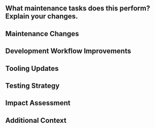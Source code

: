 <!--
🚨 Please review the guidelines for contributing to this repository: https://github.com/wp-graphql/wp-graphql/blob/develop/.github/CONTRIBUTING.md

### Your checklist for this maintenance pull request
- [ ] Make sure your PR title follows Conventional Commit standards (use `chore:` prefix). See: https://www.conventionalcommits.org/en/v1.0.0/#specification
- [ ] Make sure you are making a pull request against the **develop branch** (left side). Also you should start *your branch* off *our develop*.
- [ ] Make sure you are requesting to pull request from a **topic/feature/bugfix branch** (right side). Don't pull request from your master!
- [ ] Changes improve project maintenance or development workflow
- [ ] No functional changes to WPGraphQL core
- [ ] All existing tests pass
-->

## What maintenance tasks does this perform? Explain your changes.

<!--
Please provide a clear description of:
- What maintenance tasks you're performing
- Which tools, configurations, or processes you're updating
- Why these changes are beneficial
- How this improves the development workflow
-->

## Maintenance Changes

<!--
### Type of Changes
- [ ] CI/CD pipeline improvements
- [ ] Build process updates
- [ ] Development tooling updates
- [ ] Configuration file updates
- [ ] Code quality tool updates
- [ ] Testing infrastructure improvements
- [ ] Release process improvements
- [ ] Project structure reorganization

### Files Modified
List the main files that were updated:
- `.github/workflows/*.yml` - Description of changes
- `composer.json` - Description of changes
- `package.json` - Description of changes
- `phpcs.xml.dist` - Description of changes
- Other configuration files
-->

## Development Workflow Improvements

<!--
### What improvements does this provide?
- [ ] Faster CI/CD pipeline
- [ ] Better code quality checks
- [ ] Improved testing process
- [ ] Enhanced development experience
- [ ] Better error reporting
- [ ] Automated dependency management
- [ ] Improved release process
- [ ] Better documentation generation

### Developer Experience
How does this improve the experience for contributors?
-->

## Tooling Updates

<!--
### Tools/Processes Updated
- [ ] GitHub Actions workflows
- [ ] PHPStan configuration
- [ ] PHPCS configuration
- [ ] Composer scripts
- [ ] NPM scripts
- [ ] Webpack configuration
- [ ] Testing frameworks
- [ ] Code coverage tools

### Configuration Changes
What specific configuration changes were made and why?
-->

## Testing Strategy

<!--
### Test Coverage
- [ ] All existing tests pass
- [ ] New tests added for new tooling (if applicable)
- [ ] CI/CD pipeline tests pass
- [ ] Build process tests pass
- [ ] Code quality checks pass

### Test Results
- [ ] Unit tests: All passing
- [ ] Integration tests: All passing
- [ ] CI/CD tests: All passing
- [ ] Code quality checks: All passing
-->

## Impact Assessment

<!--
### What is the impact of these changes?
- [ ] No impact on WPGraphQL functionality
- [ ] Improved development workflow
- [ ] Better code quality
- [ ] Faster build times
- [ ] Reduced maintenance burden
- [ ] Enhanced security
- [ ] Better error reporting

### Breaking Changes
- [ ] No breaking changes
- [ ] Breaking changes documented (if any)
- [ ] Migration guide provided (if needed)
-->

## Additional Context

<!--
Please add any additional context that would be helpful:
- Links to tool documentation
- Performance improvements achieved
- Security enhancements
- Community feedback that led to these changes
- Future maintenance plans
-->
